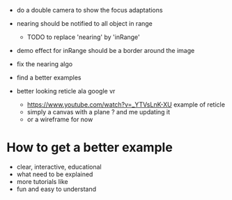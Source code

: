 - do a double camera to show the focus adaptations
- nearing should be notified to all object in range
  - TODO to replace 'nearing' by 'inRange'
- demo effect for inRange should be a border around the image

- fix the nearing algo
- find a better examples
- better looking reticle ala google vr
  - https://www.youtube.com/watch?v=_YTVsLnK-XU example of reticle
  - simply a canvas with a plane ? and me updating it
  - or a wireframe for now


# How to get a better example
- clear, interactive, educational
- what need to be explained
- more tutorials like
- fun and easy to understand

